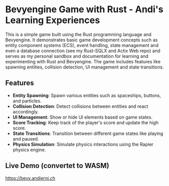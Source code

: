 # Bevyengine Game with Rust - Andi's Learning Experiences

This is a simple game built using the Rust programming language and Bevyengine. It demonstrates basic game development concepts such as entity component systems (ECS), event handling, state management and even a database connection (see my Rust-SQLX and Actix Web repo) and serves as my personal sandbox and documentation for learning and experimenting with Rust and Bevyengine. The game includes features like spawning entities, collision detection, UI management and state transitions.

## Features

- **Entity Spawning**: Spawn various entities such as spaceships, buttons, and particles.
- **Collision Detection**: Detect collisions between entities and react accordingly.
- **UI Management**: Show or hide UI elements based on game states.
- **Score Tracking**: Keep track of the player's score and update the high score.
- **State Transitions**: Transition between different game states like playing and paused.
- **Physics Simulation**: Simulate physics interactions using the Rapier physics engine.

## Live Demo (convertet to WASM)

https://bevy.andierni.ch
